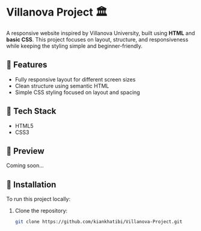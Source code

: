 # Villanova Project 🏛️

A responsive website inspired by Villanova University, built using **HTML** and **basic CSS**. This project focuses on layout, structure, and responsiveness while keeping the styling simple and beginner-friendly.

## 🚀 Features

- Fully responsive layout for different screen sizes
- Clean structure using semantic HTML
- Simple CSS styling focused on layout and spacing

## 📁 Tech Stack

- HTML5
- CSS3

## 📸 Preview

Coming soon...

## 🔧 Installation

To run this project locally:

1. Clone the repository:
   ```bash
   git clone https://github.com/kiankhatibi/Villanova-Project.git
